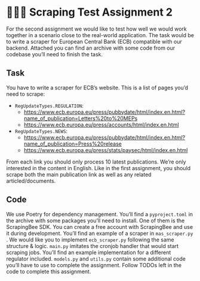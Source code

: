 # 🧑🏻‍💻 Scraping Test Assignment 2

For the second assignment we would like to test how well we would work together in a scenario close to the real-world application. The task would be to write a scraper for European Central Bank (ECB) compatible with our backend. Attached you can find an archive with some code from our codebase you’ll need to finish the task.

## Task

You have to write a scraper for ECB’s website. This is a list of pages you’d need to scrape:
- `RegUpdateTypes.REGULATION`:
  - https://www.ecb.europa.eu/press/pubbydate/html/index.en.html?name_of_publication=Letters%20to%20MEPs
  - https://www.ecb.europa.eu/press/accounts/html/index.en.html
- `RegUpdateTypes.NEWS`:
  - https://www.ecb.europa.eu/press/pubbydate/html/index.en.html?name_of_publication=Press%20release
  - https://www.ecb.europa.eu/press/stats/paysec/html/index.en.html

From each link you should only process 10 latest publications. We’re only interested in the content in English. Like in the first assignment, you should scrape both the main publication link as well as any related articled/documents.

## Code

We use Poetry for dependency management. You’ll find a `pyproject.toml` in the archive with some packages you’ll need to install. One of them is the ScrapingBee SDK. You can create a free account with ScrapingBee and use it during development.
You’ll find an example of a scraper in `mas_scraper.py` . We would like you to implement `ecb_scraper.py` following the same structure & logic.
`main.py` imitates the cronjob handler that would start scraping jobs. You’ll find an example implementation for a different regulator included.
`models.py` and `utils.py` contain some additional code you’ll have to use to complete the assignment.
Follow TODOs left in the code to complete this assignment.